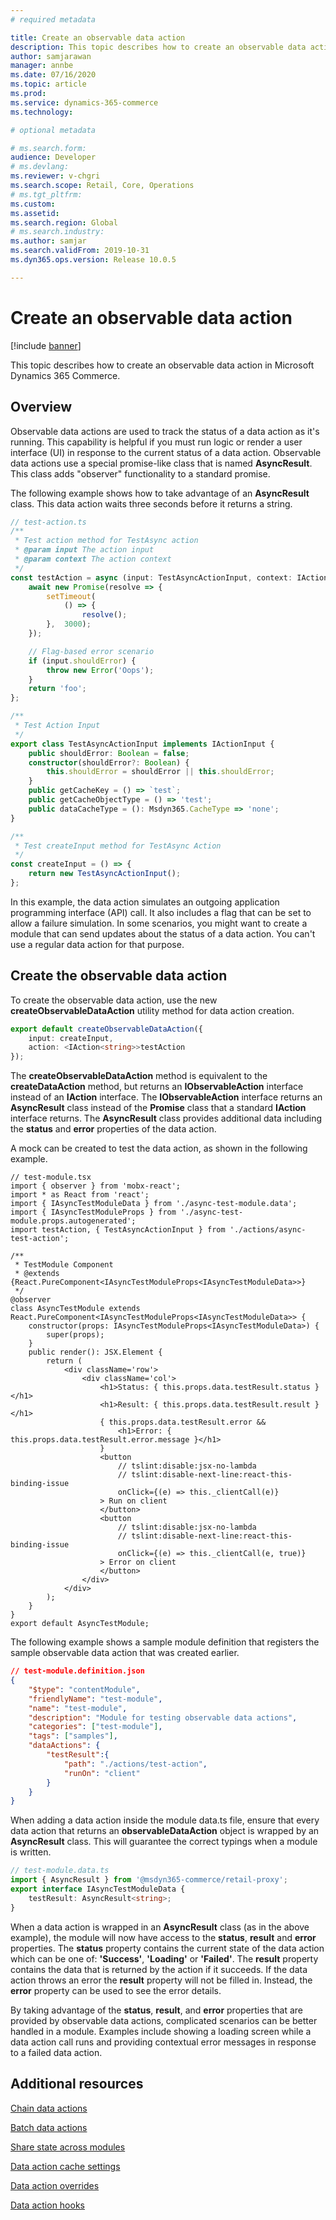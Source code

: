```yaml
---
# required metadata

title: Create an observable data action
description: This topic describes how to create an observable data action in Microsoft Dynamics 365 Commerce.
author: samjarawan
manager: annbe
ms.date: 07/16/2020
ms.topic: article
ms.prod: 
ms.service: dynamics-365-commerce
ms.technology: 

# optional metadata

# ms.search.form: 
audience: Developer
# ms.devlang: 
ms.reviewer: v-chgri
ms.search.scope: Retail, Core, Operations
# ms.tgt_pltfrm: 
ms.custom: 
ms.assetid: 
ms.search.region: Global
# ms.search.industry: 
ms.author: samjar
ms.search.validFrom: 2019-10-31
ms.dyn365.ops.version: Release 10.0.5

---
```

# Create an observable data action

[!include [banner](../includes/banner.md)]

This topic describes how to create an observable data action in Microsoft Dynamics 365 Commerce.

## Overview

Observable data actions are used to track the status of a data action as it's running. This capability is helpful if you must run logic or render a user interface (UI) in response to the current status of a data action. Observable data actions use a special promise-like class that is named **AsyncResult**. This class adds "observer" functionality to a standard promise.

The following example shows how to take advantage of an **AsyncResult** class. This data action waits three seconds before it returns a string.

```typescript
// test-action.ts
/**
 * Test action method for TestAsync action
 * @param input The action input
 * @param context The action context
 */
const testAction = async (input: TestAsyncActionInput, context: IActionContext): Promise<string> => {
    await new Promise(resolve => {
        setTimeout(
            () => {
                resolve();
        },  3000);
    });

    // Flag-based error scenario
    if (input.shouldError) {
        throw new Error('Oops');
    }
    return 'foo';
};

/**
 * Test Action Input
 */
export class TestAsyncActionInput implements IActionInput {
    public shouldError: Boolean = false;
    constructor(shouldError?: Boolean) {
        this.shouldError = shouldError || this.shouldError;
    }
    public getCacheKey = () => `test`;
    public getCacheObjectType = () => 'test';
    public dataCacheType = (): Msdyn365.CacheType => 'none';
}

/**
 * Test createInput method for TestAsync Action
 */
const createInput = () => {
    return new TestAsyncActionInput();
};
```

In this example, the data action simulates an outgoing application programming interface (API) call. It also includes a flag that can be set to allow a failure simulation. In some scenarios, you might want to create a module that can send updates about the status of a data action. You can't use a regular data action for that purpose.

## Create the observable data action

To create the observable data action, use the new **createObservableDataAction** utility method for data action creation.

```typescript
export default createObservableDataAction({
    input: createInput,
    action: <IAction<string>>testAction
});
```

The **createObservableDataAction** method is equivalent to the **createDataAction** method, but returns an **IObservableAction** interface instead of an **IAction** interface.  The **IObservableAction** interface returns an **AsyncResult** class instead of the **Promise** class that a standard **IAction** interface returns. The **AsyncResult** class provides additional data including the **status** and **error** properties of the data action. 

A mock can be created to test the data action, as shown in the following example.

```tsx
// test-module.tsx
import { observer } from 'mobx-react';
import * as React from 'react';
import { IAsyncTestModuleData } from './async-test-module.data';
import { IAsyncTestModuleProps } from './async-test-module.props.autogenerated';
import testAction, { TestAsyncActionInput } from './actions/async-test-action';

/**
 * TestModule Component
 * @extends {React.PureComponent<IAsyncTestModuleProps<IAsyncTestModuleData>>}
 */
@observer
class AsyncTestModule extends React.PureComponent<IAsyncTestModuleProps<IAsyncTestModuleData>> {
    constructor(props: IAsyncTestModuleProps<IAsyncTestModuleData>) {
        super(props);
    }
    public render(): JSX.Element {
        return (
            <div className='row'>
                <div className='col'>
                    <h1>Status: { this.props.data.testResult.status }</h1>
                    <h1>Result: { this.props.data.testResult.result }</h1>
                    { this.props.data.testResult.error &&
                        <h1>Error: { this.props.data.testResult.error.message }</h1>
                    }
                    <button
                        // tslint:disable:jsx-no-lambda
                        // tslint:disable-next-line:react-this-binding-issue
                        onClick={(e) => this._clientCall(e)}
                    > Run on client
                    </button>
                    <button
                        // tslint:disable:jsx-no-lambda
                        // tslint:disable-next-line:react-this-binding-issue
                        onClick={(e) => this._clientCall(e, true)}
                    > Error on client
                    </button>
                </div>
            </div>
        );
    }
}
export default AsyncTestModule;
```

The following example shows a sample module definition that registers the sample observable data action that was created earlier.

```json
// test-module.definition.json
{
    "$type": "contentModule",
    "friendlyName": "test-module",
    "name": "test-module",
    "description": "Module for testing observable data actions",
    "categories": ["test-module"],
    "tags": ["samples"],
    "dataActions": {
        "testResult":{
            "path": "./actions/test-action",
            "runOn": "client"
        }
    }
}
```

When adding a data action inside the module data.ts file, ensure that every data action that returns an **observableDataAction** object is wrapped by an **AsyncResult** class. This will guarantee the correct typings when a module is written.

```typescript
// test-module.data.ts
import { AsyncResult } from '@msdyn365-commerce/retail-proxy';
export interface IAsyncTestModuleData {
    testResult: AsyncResult<string>;
}
```
When a data action is wrapped in an **AsyncResult** class (as in the above example), the module will now have access to the **status**, **result** and **error** properties. The **status** property contains the current state of the data action which can be one of: **'Success'**, **'Loading'** or **'Failed'**.  The **result** property contains the data that is returned by the action if it succeeds. If the data action throws an error the **result** property will not be filled in. Instead, the **error** property can be used to see the error details.

By taking advantage of the **status**, **result**, and **error** properties that are provided by observable data actions, complicated scenarios can be better handled in a module. Examples include showing a loading screen while a data action call runs and providing contextual error messages in response to a failed data action.

## Additional resources

[Chain data actions](chain-data-actions.md)

[Batch data actions](batch-data-actions.md)

[Share state across modules](share-state-across-modules.md)

[Data action cache settings](data-action-cache-settings.md)

[Data action overrides](data-action-overrides.md)

[Data action hooks](data-action-hooks.md)
